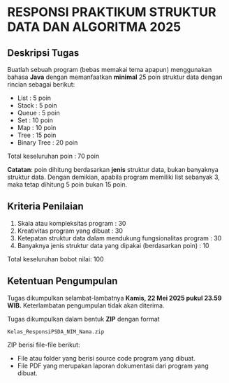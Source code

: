 # RESPONSI PRAKTIKUM STRUKTUR DATA DAN ALGORITMA 2025

## Deskripsi Tugas

Buatlah sebuah program (bebas memakai tema apapun) menggunakan bahasa **Java** dengan memanfaatkan **minimal** 25 poin struktur data dengan rincian sebagai berikut:
- List          : 5 poin
- Stack         : 5 poin
- Queue         : 5 poin
- Set           : 10 poin
- Map           : 10 poin
- Tree          : 15 poin
- Binary Tree   : 20 poin

Total keseluruhan poin : 70 poin

**Catatan**: poin dihitung berdasarkan **jenis** struktur data, bukan banyaknya struktur data. Dengan demikian, apabila program memiliki list sebanyak 3, maka tetap dihitung 5 poin bukan 15 poin.

## Kriteria Penilaian

1. Skala atau kompleksitas program                                  : 30
2. Kreativitas program yang dibuat                                  : 30
3. Ketepatan struktur data dalam mendukung fungsionalitas program   : 30
4. Banyaknya jenis struktur data yang dipakai (berdasarkan poin)    : 10

Total keseluruhan bobot nilai: 100

## Ketentuan Pengumpulan

Tugas dikumpulkan selambat-lambatnya **Kamis, 22 Mei 2025 pukul 23.59 WIB.** Keterlambatan pengumpulan tidak akan diterima.

Tugas dikumpulkan dalam bentuk **ZIP** dengan format

`Kelas_ResponsiPSDA_NIM_Nama.zip`

ZIP berisi file-file berikut:
- File atau folder yang berisi source code program yang dibuat.
- File PDF yang merupakan laporan dokumentasi dari program yang dibuat.
